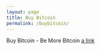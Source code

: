 ```yaml
---
layout: page
title: Buy Bitcoin
permalink: /buybitcoin/
---
```


Buy Bitcoin - Be More Bitcoin
[a link](https://google.com)
